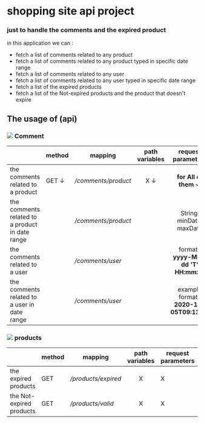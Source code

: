 # shopping site api project 
### just to handle the comments and the expired product

in this application we can :
- fetch a list of comments related to any product
- fetch a list of comments related to any product typed in specific date range
- fetch a list of comments related to any user
- fetch a list of comments related to any user typed in specific date range
- fetch a list of the expired products
- fetch a list of the Not-expired products and the product that doesn't expire

## The usage of (api)

### ![](https://via.placeholder.com/15/808000/808000.png) Comment
|                                                 | method | mapping             | path variables |            request parameters            | 
|-------------------------------------------------|--------|---------------------|:--------------:|:----------------------------------------:|
| the comments related to a product               | GET ↓  | */comments/product* |      X ↓       |          **for All of them ↓**           |
| the comments related to a product in date range |        | */comments/product* |                |        String:  minDate, maxDate         |
| the comments related to a user                  |        | */comments/user*    |                |   format **: yyyy-MM-dd 'T' HH:mm:ss**   |
| the comments related to a user in date range    |        | */comments/user*    |                | example format : **2020-10-05T09:13:59** |

### ![](https://via.placeholder.com/15/808000/808000.png) products
|                           | method | mapping             | path variables | request parameters         | 
|---------------------------|--------|---------------------|:--------------:|----------------------------|
| the expired products      | GET    | */products/expired* |       X        | X                          |
| the Not-expired products  | GET    | */products/valid*   |       X        | X                          |
